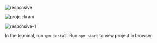 ![responsive](https://github.com/senayksl/sena_yuksel_case_studies/assets/30700637/7e322493-58d6-4ad1-8a92-423c11fa740d)

![proje ekranı](https://github.com/senayksl/sena_yuksel_case_studies/assets/30700637/54aaaec8-0903-40ae-806f-3a2d2ca19b2c)

![responsive-1](https://github.com/senayksl/sena_yuksel_case_studies/assets/30700637/547656d2-007c-4c15-9cfa-3b10e79f58b2)

 
 In the terminal, run `npm install`
 Run `npm start` to view project in browser


